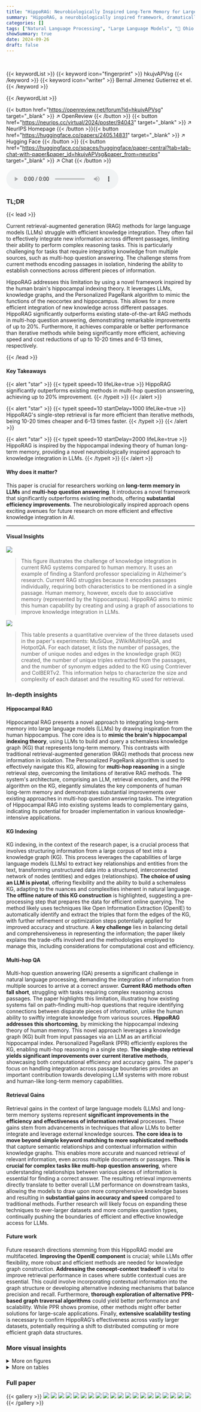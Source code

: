 ```yaml
---
title: "HippoRAG: Neurobiologically Inspired Long-Term Memory for Large Language Models"
summary: "HippoRAG, a neurobiologically inspired framework, dramatically improves LLM long-term memory and multi-hop question answering by synergistically orchestrating LLMs, knowledge graphs, and the Personali..."
categories: []
tags: ["Natural Language Processing", "Large Language Models", "🏢 Ohio State University",]
showSummary: true
date: 2024-09-26
draft: false
---
```


<br>

{{< keywordList >}}
{{< keyword icon="fingerprint" >}} hkujvAPVsg {{< /keyword >}}
{{< keyword icon="writer" >}} Bernal Jimenez Gutierrez et el. {{< /keyword >}}
 
{{< /keywordList >}}

{{< button href="https://openreview.net/forum?id=hkujvAPVsg" target="_blank" >}}
↗ OpenReview
{{< /button >}}
{{< button href="https://neurips.cc/virtual/2024/poster/94043" target="_blank" >}}
↗ NeurIPS Homepage
{{< /button >}}{{< button href="https://huggingface.co/papers/2405.14831" target="_blank" >}}
↗ Hugging Face
{{< /button >}}
{{< button href="https://huggingface.co/spaces/huggingface/paper-central?tab=tab-chat-with-paper&paper_id=hkujvAPVsg&paper_from=neurips" target="_blank" >}}
↗ Chat
{{< /button >}}



<audio controls>
    <source src="https://ai-paper-reviewer.com/hkujvAPVsg/podcast.wav" type="audio/wav">
    Your browser does not support the audio element.
</audio>


### TL;DR


{{< lead >}}

Current retrieval-augmented generation (RAG) methods for large language models (LLMs) struggle with efficient knowledge integration.  They often fail to effectively integrate new information across different passages, limiting their ability to perform complex reasoning tasks.  This is particularly challenging for tasks that require integrating knowledge from multiple sources, such as multi-hop question answering.  The challenge stems from current methods encoding passages in isolation, hindering the ability to establish connections across different pieces of information. 

HippoRAG addresses this limitation by using a novel framework inspired by the human brain's hippocampal indexing theory. It leverages LLMs, knowledge graphs, and the Personalized PageRank algorithm to mimic the functions of the neocortex and hippocampus. This allows for a more efficient integration of new knowledge across different passages. HippoRAG significantly outperforms existing state-of-the-art RAG methods in multi-hop question answering, demonstrating remarkable improvements of up to 20%.  Furthermore, it achieves comparable or better performance than iterative methods while being significantly more efficient, achieving speed and cost reductions of up to 10-20 times and 6-13 times, respectively.

{{< /lead >}}


#### Key Takeaways

{{< alert "star" >}}
{{< typeit speed=10 lifeLike=true >}} HippoRAG significantly outperforms existing methods in multi-hop question answering, achieving up to 20% improvement. {{< /typeit >}}
{{< /alert >}}

{{< alert "star" >}}
{{< typeit speed=10 startDelay=1000 lifeLike=true >}} HippoRAG's single-step retrieval is far more efficient than iterative methods, being 10-20 times cheaper and 6-13 times faster. {{< /typeit >}}
{{< /alert >}}

{{< alert "star" >}}
{{< typeit speed=10 startDelay=2000 lifeLike=true >}} HippoRAG is inspired by the hippocampal indexing theory of human long-term memory, providing a novel neurobiologically inspired approach to knowledge integration in LLMs. {{< /typeit >}}
{{< /alert >}}

#### Why does it matter?
This paper is crucial for researchers working on **long-term memory in LLMs** and **multi-hop question answering**. It introduces a novel framework that significantly outperforms existing methods, offering **substantial efficiency improvements**.  The neurobiologically inspired approach opens exciting avenues for future research on more efficient and effective knowledge integration in AI.

------
#### Visual Insights



![](https://ai-paper-reviewer.com/hkujvAPVsg/figures_1_1.jpg)

> This figure illustrates the challenge of knowledge integration in current RAG systems compared to human memory.  It uses an example of finding a Stanford professor specializing in Alzheimer's research. Current RAG struggles because it encodes passages individually, requiring both characteristics to be mentioned in a single passage.  Human memory, however, excels due to associative memory (represented by the hippocampus). HippoRAG aims to mimic this human capability by creating and using a graph of associations to improve knowledge integration in LLMs.





![](https://ai-paper-reviewer.com/hkujvAPVsg/tables_4_1.jpg)

> This table presents a quantitative overview of the three datasets used in the paper's experiments: MuSiQue, 2WikiMultiHopQA, and HotpotQA.  For each dataset, it lists the number of passages, the number of unique nodes and edges in the knowledge graph (KG) created, the number of unique triples extracted from the passages, and the number of synonym edges added to the KG using Contriever and ColBERTv2. This information helps to characterize the size and complexity of each dataset and the resulting KG used for retrieval.





### In-depth insights


#### Hippocampal RAG
Hippocampal RAG presents a novel approach to integrating long-term memory into large language models (LLMs) by drawing inspiration from the human hippocampus.  The core idea is to **mimic the brain's hippocampal indexing theory**, using LLMs to build and query a schemaless knowledge graph (KG) that represents long-term memory. This contrasts with traditional retrieval-augmented generation (RAG) methods that process new information in isolation. The Personalized PageRank algorithm is used to effectively navigate this KG, allowing for **multi-hop reasoning** in a single retrieval step, overcoming the limitations of iterative RAG methods. The system's architecture, comprising an LLM, retrieval encoders, and the PPR algorithm on the KG, elegantly simulates the key components of human long-term memory and demonstrates substantial improvements over existing approaches in multi-hop question answering tasks.  The integration of Hippocampal RAG into existing systems leads to complementary gains, indicating its potential for broader implementation in various knowledge-intensive applications.

#### KG Indexing
KG indexing, in the context of the research paper, is a crucial process that involves structuring information from a large corpus of text into a knowledge graph (KG). This process leverages the capabilities of large language models (LLMs) to extract key relationships and entities from the text, transforming unstructured data into a structured, interconnected network of nodes (entities) and edges (relationships).  **The choice of using an LLM is pivotal**, offering flexibility and the ability to build a schemaless KG, adapting to the nuances and complexities inherent in natural language.  **The offline nature of this KG construction** is highlighted, suggesting a pre-processing step that prepares the data for efficient online querying. The method likely uses techniques like Open Information Extraction (OpenIE) to automatically identify and extract the triples that form the edges of the KG, with further refinement or optimization steps potentially applied for improved accuracy and structure.  A **key challenge** lies in balancing detail and comprehensiveness in representing the information; the paper likely explains the trade-offs involved and the methodologies employed to manage this, including considerations for computational cost and efficiency.

#### Multi-hop QA
Multi-hop question answering (QA) presents a significant challenge in natural language processing, demanding the integration of information from multiple sources to arrive at a correct answer.  **Current RAG methods often fall short**, struggling with tasks requiring complex reasoning across passages. The paper highlights this limitation, illustrating how existing systems fail on path-finding multi-hop questions that require identifying connections between disparate pieces of information, unlike the human ability to swiftly integrate knowledge from various sources.  **HippoRAG addresses this shortcoming**, by mimicking the hippocampal indexing theory of human memory. This novel approach leverages a knowledge graph (KG) built from input passages via an LLM as an artificial hippocampal index. Personalized PageRank (PPR) efficiently explores the KG, enabling multi-hop reasoning in a single step.  **The single-step retrieval yields significant improvements over current iterative methods**, showcasing both computational efficiency and accuracy gains.  The paper's focus on handling integration across passage boundaries provides an important contribution towards developing LLM systems with more robust and human-like long-term memory capabilities.

#### Retrieval Gains
Retrieval gains in the context of large language models (LLMs) and long-term memory systems represent **significant improvements in the efficiency and effectiveness of information retrieval** processes.  These gains stem from advancements in techniques that allow LLMs to better integrate and leverage external knowledge sources.  **The core idea is to move beyond simple keyword matching to more sophisticated methods** that capture semantic relationships and contextual information within knowledge graphs. This enables more accurate and nuanced retrieval of relevant information, even across multiple documents or passages.  **This is crucial for complex tasks like multi-hop question answering**, where understanding relationships between various pieces of information is essential for finding a correct answer.  The resulting retrieval improvements directly translate to better overall LLM performance on downstream tasks, allowing the models to draw upon more comprehensive knowledge bases and resulting in **substantial gains in accuracy and speed** compared to traditional methods.  Further research will likely focus on expanding these techniques to ever-larger datasets and more complex question types, continually pushing the boundaries of efficient and effective knowledge access for LLMs.

#### Future work
Future research directions stemming from this HippoRAG model are multifaceted.  **Improving the OpenIE component** is crucial; while LLMs offer flexibility, more robust and efficient methods are needed for knowledge graph construction.  **Addressing the concept-context tradeoff** is vital to improve retrieval performance in cases where subtle contextual cues are essential. This could involve incorporating contextual information into the graph structure or developing alternative indexing mechanisms that balance precision and recall.  Furthermore, **thorough exploration of alternative PPR-based graph traversal algorithms** could yield better performance and scalability.  While PPR shows promise, other methods might offer better solutions for large-scale applications. Finally, **extensive scalability testing** is necessary to confirm HippoRAG’s effectiveness across vastly larger datasets, potentially requiring a shift to distributed computing or more efficient graph data structures.


### More visual insights

<details>
<summary>More on figures
</summary>


![](https://ai-paper-reviewer.com/hkujvAPVsg/figures_3_1.jpg)

> This figure provides a detailed illustration of the HippoRAG methodology, showing how it mimics the human brain's long-term memory system. The offline indexing phase uses an LLM to transform passages into a knowledge graph (KG), representing the neocortex. Retrieval encoders act as the parahippocampal regions, identifying synonymous concepts. The KG, along with the Personalized PageRank algorithm, serves as the hippocampus, performing pattern separation and completion. The online retrieval phase extracts named entities from a query using the LLM and uses PPR to retrieve relevant information from the KG, mirroring the hippocampus's ability to retrieve memories based on partial cues.


![](https://ai-paper-reviewer.com/hkujvAPVsg/figures_20_1.jpg)

> This figure illustrates the HippoRAG methodology, showing how it mimics the human memory system. The offline indexing stage uses an LLM to create a knowledge graph (KG) from text passages, representing the neocortex.  A retrieval encoder acts as the parahippocampal region, identifying synonymous terms to enhance the KG. The online retrieval stage uses the LLM to extract key concepts from a query, then utilizes the PPR algorithm on the KG to find relevant passages based on these concepts. This mimics the role of the hippocampus in retrieving contextual memories.


![](https://ai-paper-reviewer.com/hkujvAPVsg/figures_21_1.jpg)

> This figure illustrates the challenge of knowledge integration for current RAG systems.  It uses the example of finding a Stanford professor who researches Alzheimer's disease.  Current RAG systems struggle because they encode passages in isolation. The figure contrasts this with human memory, which leverages associative memory, potentially via hippocampal indexing. HippoRAG aims to replicate this human ability by using an LLM and knowledge graph to build associations.


![](https://ai-paper-reviewer.com/hkujvAPVsg/figures_21_2.jpg)

> This figure illustrates the challenges of knowledge integration for current RAG systems and contrasts them with the human brain's associative memory capabilities.  It uses the example of finding a Stanford professor who researches Alzheimer's to highlight how current RAG struggles to integrate information across passages, unlike the human brain, which leverages associative memory.  The figure introduces HippoRAG as a solution inspired by the hippocampal indexing theory.


![](https://ai-paper-reviewer.com/hkujvAPVsg/figures_22_1.jpg)

> This figure illustrates the challenge of knowledge integration for current Retrieval Augmented Generation (RAG) systems and how HippoRAG addresses this by mimicking the human brain's associative memory.  The example shows the difficulty in retrieving information about a specific Stanford professor who works on Alzheimer's disease using traditional RAG, highlighting the limitation of isolated passage encoding. In contrast, HippoRAG leverages a graph-based approach inspired by the human hippocampus to connect and integrate information across passages, facilitating more effective knowledge retrieval.


![](https://ai-paper-reviewer.com/hkujvAPVsg/figures_28_1.jpg)

> This figure illustrates the HippoRAG methodology, which models the human brain's long-term memory system.  The offline indexing phase mirrors encoding, processing input passages via an LLM to create knowledge graph triples.  These are indexed in an artificial hippocampus (KG) aided by a retrieval encoder (simulating the parahippocampal region). During online retrieval, mimicking memory retrieval, an LLM extracts entities from a query, linking them to the hippocampus via retrieval encoders. The Personalized PageRank algorithm then performs multi-hop retrieval.


</details>




<details>
<summary>More on tables
</summary>


![](https://ai-paper-reviewer.com/hkujvAPVsg/tables_5_1.jpg)
> This table presents the results of single-step retrieval experiments on three multi-hop question answering datasets: MuSiQue, 2WikiMultiHopQA, and HotpotQA.  It compares the performance of HippoRAG against several baseline methods (BM25, Contriever, GTR, ColBERTv2, RAPTOR, and Propositionizer) using two different retrieval backbones (Contriever and ColBERTv2). The results are reported in terms of Recall@2 and Recall@5, showing the proportion of times the top 2 and top 5 retrieved passages included all relevant passages for answering the multi-hop questions. The table highlights HippoRAG's superior performance on MuSiQue and 2WikiMultiHopQA and its comparable performance to the baselines on HotpotQA.

![](https://ai-paper-reviewer.com/hkujvAPVsg/tables_5_2.jpg)
> This table presents the results of multi-step retrieval experiments, comparing the performance of integrating HippoRAG with existing multi-step retrieval methods (like IRCOT) across three datasets: MuSiQue, 2WikiMultiHopQA, and HotpotQA.  The metrics used are Recall@2 (R@2) and Recall@5 (R@5), indicating the proportion of times the top 2 and top 5 retrieved documents, respectively, included all relevant documents needed to answer the question. The table shows that combining HippoRAG with these methods consistently improves performance over using the multi-step method alone.

![](https://ai-paper-reviewer.com/hkujvAPVsg/tables_6_1.jpg)
> This table presents the Question Answering (QA) performance of different retrieval methods, including the proposed HippoRAG and several baselines. It shows the Exact Match (EM) and F1 scores for QA performance on three datasets: MuSiQue, 2WikiMultiHopQA, and HotpotQA.  The table highlights the correlation between improved retrieval performance and improved QA performance, demonstrating that HippoRAG's retrieval enhancements lead to better QA results. The results are broken down for single-step retrieval methods (rows 1-3) and multi-step retrieval methods (rows 4-5) to showcase the effect of integrating HippoRAG into iterative retrieval approaches.

![](https://ai-paper-reviewer.com/hkujvAPVsg/tables_6_2.jpg)
> This table presents ablation studies on the HippoRAG model. It shows the performance of the model when different components are replaced with alternatives or when specific features are removed.  Specifically, it examines the impact of using different OpenIE methods (REBEL, Llama-3.1-8B, Llama-3.1-70B), alternative PPR approaches (using only query nodes or query nodes and their neighbors), and the effects of removing node specificity and synonymy edges. The results highlight the relative importance of each component in achieving HippoRAG's strong performance.

![](https://ai-paper-reviewer.com/hkujvAPVsg/tables_7_1.jpg)
> This table compares the performance of ColBERTv2 and HippoRAG on three datasets (MuSiQue, 2WikiMultiHopQA, and HotpotQA) using the All-Recall metric.  The All-Recall metric measures the percentage of queries where all supporting passages are successfully retrieved.  Higher percentages indicate better performance in multi-hop retrieval, showcasing HippoRAG's ability to retrieve all necessary information in a single step.

![](https://ai-paper-reviewer.com/hkujvAPVsg/tables_7_2.jpg)
> This table presents the results of single-step retrieval experiments on three multi-hop question answering datasets: MuSiQue, 2WikiMultiHopQA, and HotpotQA.  The performance of HippoRAG is compared against several baselines, including BM25, Contriever, GTR, ColBERTv2, RAPTOR, and Propositionizer.  The metrics used are Recall@2 and Recall@5, which measure the proportion of queries for which at least two or five relevant passages are retrieved, respectively.  The results show that HippoRAG outperforms all baselines on MuSiQue and 2WikiMultiHopQA, achieving comparable performance on HotpotQA, which is considered a less challenging dataset.

![](https://ai-paper-reviewer.com/hkujvAPVsg/tables_21_1.jpg)
> This table presents the single-step retrieval performance of HippoRAG against several strong baselines (BM25, Contriever, GTR, ColBERTv2, RAPTOR, and Propositionizer) on three multi-hop QA datasets: MuSiQue, 2WikiMultiHopQA, and HotpotQA.  The results are presented in terms of Recall@2 and Recall@5, demonstrating HippoRAG's superior performance on MuSiQue and 2WikiMultiHopQA and comparable performance on HotpotQA.  The table highlights HippoRAG's effectiveness even in a single retrieval step, unlike iterative methods which require multiple steps.

![](https://ai-paper-reviewer.com/hkujvAPVsg/tables_22_1.jpg)
> This table presents a comparison of knowledge graph statistics generated using four different OpenIE methods: GPT-3.5 Turbo, REBEL-large, Llama-3.1-8B-Instruct, and Llama-3.1-70B-Instruct. For each model, the table shows the number of unique nodes (N), unique edges (E), unique triples, and ColBERTv2 synonym edges (E') extracted from three datasets: MuSiQue, 2Wiki, and HotpotQA.  The data illustrates the differences in the quantity of knowledge extracted by each model and highlights the varying capabilities of these methods in constructing knowledge graphs for different datasets.

![](https://ai-paper-reviewer.com/hkujvAPVsg/tables_23_1.jpg)
> This table presents the results of an intrinsic evaluation of different OpenIE methods.  The evaluation uses the CaRB framework on a set of 20 annotated passages.  The table shows the AUC, Precision, Recall, and F1 scores for each method, providing a quantitative comparison of their performance in extracting knowledge triples.

![](https://ai-paper-reviewer.com/hkujvAPVsg/tables_24_1.jpg)
> This table presents example results for three different multi-hop questions across three different methods (HippoRAG, ColBERTv2, and IRCOT).  The questions are designed to be challenging, requiring the integration of information from multiple passages to find the answer.  The table showcases how HippoRAG outperforms the other methods, particularly in situations where knowledge integration across passages is crucial, highlighting its ability to handle path-finding multi-hop questions.

![](https://ai-paper-reviewer.com/hkujvAPVsg/tables_25_1.jpg)
> This table shows the breakdown of errors made by the HippoRAG model on the MuSiQue dataset.  It categorizes errors into three main types: limitations of the Named Entity Recognition (NER) process, errors in the Open Information Extraction (OpenIE) process, and errors in the Personalized PageRank (PPR) algorithm.  The percentages for each error type are provided.

![](https://ai-paper-reviewer.com/hkujvAPVsg/tables_25_2.jpg)
> This table presents the results of single-step retrieval experiments on three datasets: MuSiQue, 2WikiMultiHopQA, and HotpotQA.  The table compares the performance of HippoRAG against several baseline retrieval methods (BM25, Contriever, GTR, ColBERTv2, RAPTOR, and Propositionizer) using recall@2 and recall@5 as metrics. The results show that HippoRAG significantly outperforms other methods on MuSiQue and 2WikiMultiHopQA and achieves comparable results on HotpotQA, indicating its effectiveness in single-step multi-hop question answering.

![](https://ai-paper-reviewer.com/hkujvAPVsg/tables_25_3.jpg)
> This table presents the results of a single-step retrieval experiment on three datasets: MuSiQue, 2WikiMultiHopQA, and HotpotQA.  The performance of HippoRAG is compared against several baselines (BM25, Contriever, GTR, ColBERTv2, RAPTOR, Propositionizer) using Recall@2 and Recall@5 as metrics.  The results demonstrate that HippoRAG significantly outperforms other methods on MuSiQue and 2WikiMultiHopQA, while achieving comparable performance on the easier HotpotQA dataset.  This highlights HippoRAG's effectiveness in single-step retrieval for multi-hop question answering, especially in more challenging scenarios.

![](https://ai-paper-reviewer.com/hkujvAPVsg/tables_26_1.jpg)
> This table presents the results of multi-step retrieval experiments, comparing the performance of integrating HippoRAG with a standard multi-step retrieval method (IRCoT) against baselines on three datasets (MuSiQue, 2WikiMultiHopQA, and HotpotQA).  The metrics used are Recall@2 (R@2) and Recall@5 (R@5), showing the proportion of queries where at least two or five relevant passages, respectively, were retrieved. It demonstrates that HippoRAG and IRCoT provide complementary improvements in multi-hop retrieval.

![](https://ai-paper-reviewer.com/hkujvAPVsg/tables_26_2.jpg)
> This table presents the results of a single-step retrieval experiment on three datasets: MuSiQue, 2WikiMultiHopQA, and HotpotQA.  It compares the performance of HippoRAG against several baseline retrieval methods (BM25, Contriever, GTR, ColBERTv2, RAPTOR, and Propositionizer). The results are shown in terms of Recall@2 and Recall@5 metrics.  The table highlights HippoRAG's superior performance on MuSiQue and 2WikiMultiHopQA, indicating its effectiveness in single-step multi-hop question answering.

![](https://ai-paper-reviewer.com/hkujvAPVsg/tables_27_1.jpg)
> This table presents the results of an intrinsic evaluation of the OpenIE method used in the HippoRAG model.  It specifically compares the performance of the OpenIE model on two sets of passages: 10 shortest and 10 longest. The evaluation metrics used are AUC, Precision, Recall, and F1-score, providing insights into the model's ability to extract accurate and relevant information from passages of different lengths.  The results highlight a significant difference in performance based on passage length, showing a potential area for improvement in the model.

![](https://ai-paper-reviewer.com/hkujvAPVsg/tables_27_2.jpg)
> This table compares the average API cost and time taken for online retrieval using three different methods: ColBERTv2, IRCOT, and HippoRAG.  It highlights HippoRAG's significant efficiency gains in both cost and time compared to the iterative retrieval method, IRCOT.  The cost savings are substantial (0.1$ for HippoRAG vs. 1-3$ for IRCOT) and the speed improvement is also significant (3 minutes for HippoRAG vs. 20-40 minutes for IRCOT).

![](https://ai-paper-reviewer.com/hkujvAPVsg/tables_27_3.jpg)
> This table compares the average API cost and time taken for online retrieval using three different methods: ColBERTv2, IRCOT, and HippoRAG.  The results are based on processing 1000 queries.  It highlights the significant cost and time savings offered by HippoRAG, especially compared to the iterative method, IRCOT.  HippoRAG is shown to be dramatically more efficient in terms of both time and cost for online retrieval.

</details>




### Full paper

{{< gallery >}}
<img src="https://ai-paper-reviewer.com/hkujvAPVsg/1.png" class="grid-w50 md:grid-w33 xl:grid-w25" />
<img src="https://ai-paper-reviewer.com/hkujvAPVsg/2.png" class="grid-w50 md:grid-w33 xl:grid-w25" />
<img src="https://ai-paper-reviewer.com/hkujvAPVsg/3.png" class="grid-w50 md:grid-w33 xl:grid-w25" />
<img src="https://ai-paper-reviewer.com/hkujvAPVsg/4.png" class="grid-w50 md:grid-w33 xl:grid-w25" />
<img src="https://ai-paper-reviewer.com/hkujvAPVsg/5.png" class="grid-w50 md:grid-w33 xl:grid-w25" />
<img src="https://ai-paper-reviewer.com/hkujvAPVsg/6.png" class="grid-w50 md:grid-w33 xl:grid-w25" />
<img src="https://ai-paper-reviewer.com/hkujvAPVsg/7.png" class="grid-w50 md:grid-w33 xl:grid-w25" />
<img src="https://ai-paper-reviewer.com/hkujvAPVsg/8.png" class="grid-w50 md:grid-w33 xl:grid-w25" />
<img src="https://ai-paper-reviewer.com/hkujvAPVsg/9.png" class="grid-w50 md:grid-w33 xl:grid-w25" />
<img src="https://ai-paper-reviewer.com/hkujvAPVsg/10.png" class="grid-w50 md:grid-w33 xl:grid-w25" />
<img src="https://ai-paper-reviewer.com/hkujvAPVsg/11.png" class="grid-w50 md:grid-w33 xl:grid-w25" />
<img src="https://ai-paper-reviewer.com/hkujvAPVsg/12.png" class="grid-w50 md:grid-w33 xl:grid-w25" />
<img src="https://ai-paper-reviewer.com/hkujvAPVsg/13.png" class="grid-w50 md:grid-w33 xl:grid-w25" />
<img src="https://ai-paper-reviewer.com/hkujvAPVsg/14.png" class="grid-w50 md:grid-w33 xl:grid-w25" />
<img src="https://ai-paper-reviewer.com/hkujvAPVsg/15.png" class="grid-w50 md:grid-w33 xl:grid-w25" />
<img src="https://ai-paper-reviewer.com/hkujvAPVsg/16.png" class="grid-w50 md:grid-w33 xl:grid-w25" />
<img src="https://ai-paper-reviewer.com/hkujvAPVsg/17.png" class="grid-w50 md:grid-w33 xl:grid-w25" />
<img src="https://ai-paper-reviewer.com/hkujvAPVsg/18.png" class="grid-w50 md:grid-w33 xl:grid-w25" />
<img src="https://ai-paper-reviewer.com/hkujvAPVsg/19.png" class="grid-w50 md:grid-w33 xl:grid-w25" />
<img src="https://ai-paper-reviewer.com/hkujvAPVsg/20.png" class="grid-w50 md:grid-w33 xl:grid-w25" />
{{< /gallery >}}